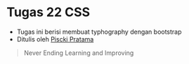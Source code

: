 # Tugas 22 CSS

- Tugas ini berisi membuat typhography dengan bootstrap
- Ditulis oleh [Piscki Pratama](http://www.linkedin.com/in/pisckipratama)

> Never Ending Learning and Improving
